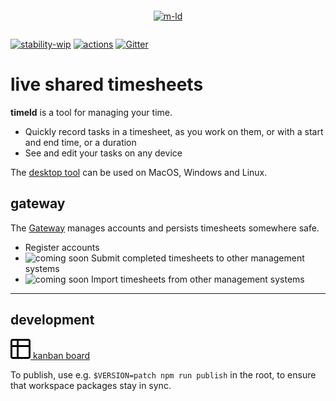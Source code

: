 <pre></pre>
<!--suppress HtmlDeprecatedAttribute -->
<p align="center">
  <a href="https://m-ld.org/">
    <img alt="m-ld" src="https://m-ld.org/m-ld.svg" width="300em" />
  </a>
</p>
<pre></pre>

[![stability-wip](https://img.shields.io/badge/stability-work_in_progress-lightgrey.svg)](https://github.com/m-ld/timeld/projects/1)
[![actions](https://github.com/m-ld/timeld/actions/workflows/node.js.yml/badge.svg)](https://github.com/m-ld/timeld/actions)
[![Gitter](https://img.shields.io/gitter/room/federatedbookkeeping/timesheets)](https://gitter.im/federatedbookkeeping/timesheets)

# live shared timesheets

**timeld** is a tool for managing your time.

- Quickly record tasks in a timesheet, as you work on them, or with a start and end time, or a duration
- See and edit your tasks on any device

The [desktop tool](https://www.npmjs.com/package/timeld-cli) can be used on MacOS, Windows and Linux.

## gateway

The [Gateway](https://www.npmjs.com/package/timeld-gateway) manages accounts and persists timesheets somewhere safe.

- Register accounts
- ![coming soon](https://img.shields.io/badge/-coming%20soon-red) Submit completed timesheets to other management systems
- ![coming soon](https://img.shields.io/badge/-coming%20soon-red) Import timesheets from other management systems

---

## development

[![project](https://raw.githubusercontent.com/primer/octicons/main/icons/table-16.svg) kanban board](https://github.com/m-ld/timeld/projects/1)

To publish, use e.g. `$VERSION=patch npm run publish` in the root, to ensure that workspace packages stay in sync.
